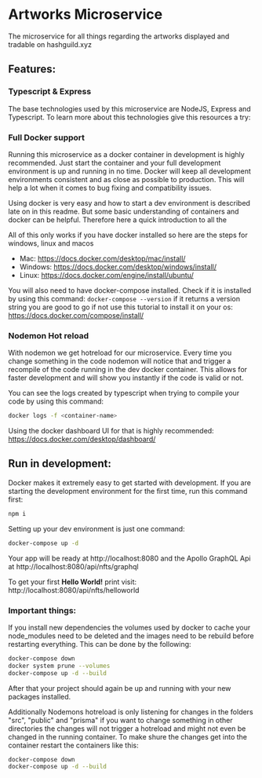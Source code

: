 # Artworks Microservice

The microservice for all things regarding the artworks displayed and tradable on hashguild.xyz

## Features:

### Typescript & Express

The base technologies used by this microservice are NodeJS, Express and Typescript. To learn more about this technologies give this resources a try:

### Full Docker support

Running this microservice as a docker container in development is highly recommended. Just start the container and your full development environment is up and running in no time. Docker will keep all development environments consistent and as close as possible to production. This will help a lot when it comes to bug fixing and compatibility issues.

Using docker is very easy and how to start a dev environment is described late on in this readme. But some basic understanding of containers and docker can be helpful. Therefore here a quick introduction to all the 

All of this only works if you have docker installed so here are the steps for windows, linux and macos

- Mac: https://docs.docker.com/desktop/mac/install/
- Windows: https://docs.docker.com/desktop/windows/install/
- Linux: https://docs.docker.com/engine/install/ubuntu/

You will also need to have docker-compose installed. Check if it is installed by using this command: `docker-compose --version` if it returns a version string you are good to go if not use this tutorial to install it on your os: https://docs.docker.com/compose/install/

### Nodemon Hot reload

With nodemon we get hotreload for our microservice. Every time you change something in the code nodemon will notice that and trigger a recompile of the code running in the dev docker container.
This allows for faster development and will show you instantly if the code is valid or not.

You can see the logs created by typescript when trying to compile your code by using this command:

```bash
docker logs -f <container-name>
```

Using the docker dashboard UI for that is highly recommended: https://docs.docker.com/desktop/dashboard/

## Run in development:

Docker makes it extremely easy to get started with development.
If you are starting the development environment for the first time, run this command first:

```bash
npm i
```

Setting up your dev environment is just one command:

```bash
docker-compose up -d
```

Your app will be ready at http://localhost:8080 and the Apollo GraphQL Api at http://localhost:8080/api/nfts/graphql

To get your first **Hello World!** print visit: http://localhost:8080/api/nfts/helloworld

### Important things:

If you install new dependencies the volumes used by docker to cache your node_modules need to be deleted and the images need to be rebuild before restarting everything.
This can be done by the following:

```bash
docker-compose down
docker system prune --volumes
docker-compose up -d --build
```

After that your project should again be up and running with your new packages installed.

Additionally Nodemons hotreload is only listening for changes in the folders "src", "public" and "prisma" if you want to change something in other directories the changes will not trigger a hotreload and might not even be changed in the running container. To make shure the changes get into the container restart the containers like this:

```bash
docker-compose down
docker-compose up -d --build
```
